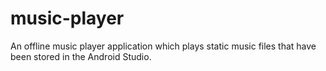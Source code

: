 # music-player
An offline music player application which plays static music files that have been stored in the Android Studio.

